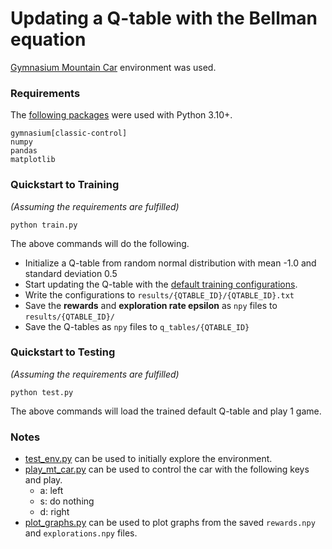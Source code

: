 # Updating a Q-table with the Bellman equation

[Gymnasium Mountain Car](https://gymnasium.farama.org/environments/classic_control/mountain_car/) environment was used.

### Requirements
The [following packages](requirements.txt) were used with Python 3.10+.
```
gymnasium[classic-control]
numpy
pandas
matplotlib
```

### Quickstart to Training
_(Assuming the requirements are fulfilled)_
```
python train.py
```
The above commands will do the following.
- Initialize a Q-table from random normal distribution with mean -1.0 and standard deviation 0.5
- Start updating the Q-table with the [default training configurations](helpers/config.py).
- Write the configurations to `results/{QTABLE_ID}/{QTABLE_ID}.txt`
- Save the **rewards** and **exploration rate epsilon** as `npy` files to `results/{QTABLE_ID}/`
- Save the Q-tables as `npy` files to `q_tables/{QTABLE_ID}`

### Quickstart to Testing
_(Assuming the requirements are fulfilled)_
```
python test.py
```
The above commands will load the trained default Q-table and play 1 game.

### Notes
- [test_env.py](helpers/test_env.py) can be used to initially explore the environment.
- [play_mt_car.py](helpers/play_mt_car.py) can be used to control the car with the following keys and play.
  - a: left
  - s: do nothing
  - d: right
- [plot_graphs.py](helpers/plot_graphs.py) can be used to plot graphs from the saved `rewards.npy` and `explorations.npy` files.
